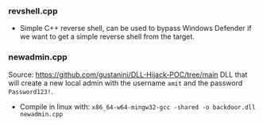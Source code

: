 ### revshell.cpp
- Simple C++ reverse shell, can be used to bypass Windows Defender if we want to get a simple reverse shell from the target.

### newadmin.cpp
Source: https://github.com/gustanini/DLL-Hijack-POC/tree/main
DLL that will create a new local admin with the username `amit` and the password `Password123!`. 
- Compile in linux with: `x86_64-w64-mingw32-gcc -shared -o backdoor.dll newadmin.cpp` 
